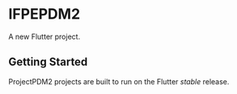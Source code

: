 # IFPEPDM2

A new Flutter project.

## Getting Started

ProjectPDM2 projects are built to run on the Flutter _stable_ release.

